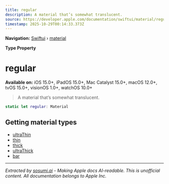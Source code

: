 ```yaml
---
title: regular
description: A material that’s somewhat translucent.
source: https://developer.apple.com/documentation/swiftui/material/regular
timestamp: 2025-10-29T00:14:33.373Z
---
```


**Navigation:** [Swiftui](/documentation/swiftui) › [material](/documentation/swiftui/material)

**Type Property**

# regular

**Available on:** iOS 15.0+, iPadOS 15.0+, Mac Catalyst 15.0+, macOS 12.0+, tvOS 15.0+, visionOS 1.0+, watchOS 10.0+

> A material that’s somewhat translucent.

```swift
static let regular: Material
```

## Getting material types

- [ultraThin](/documentation/swiftui/material/ultrathin)
- [thin](/documentation/swiftui/material/thin)
- [thick](/documentation/swiftui/material/thick)
- [ultraThick](/documentation/swiftui/material/ultrathick)
- [bar](/documentation/swiftui/material/bar)

---

*Extracted by [sosumi.ai](https://sosumi.ai) - Making Apple docs AI-readable.*
*This is unofficial content. All documentation belongs to Apple Inc.*

